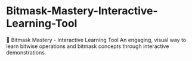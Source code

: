 # Bitmask-Mastery-Interactive-Learning-Tool
🎯 Bitmask Mastery - Interactive Learning Tool An engaging, visual way to learn bitwise operations and bitmask concepts through interactive demonstrations.
